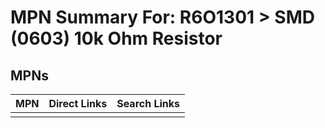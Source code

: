 



# MPN Summary For: R6O1301 > SMD (0603) 10k Ohm Resistor

## MPNs
  

|MPN|Direct Links|Search Links|
| :--- | :--- | :--- |
||||
